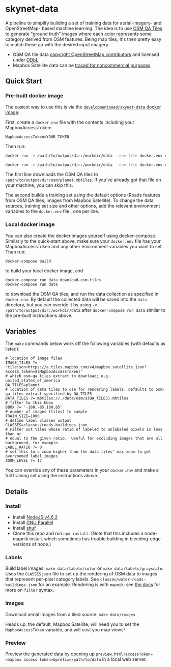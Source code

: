 # skynet-data

A pipeline to simplify building a set of training data for aerial-imagery- and
OpenStreetMap- based machine learning.  The idea is to use [OSM QA
Tiles](https://osmlab.github.io/osm-qa-tiles/) to generate "ground truth"
images where each color represents some category derived from OSM features.
Being map tiles, it's then pretty easy to match these up with the desired input
imagery.

 - OSM QA tile data
   [copyright OpenStreetMap contributors](http://www.openstreetmap.org/copyright)
   and licensed under
   [ODbL](http://opendatacommons.org/licenses/odbl/)
 - Mapbox Satellite data can be
   [traced for noncommercial purposes](https://www.mapbox.com/tos/#[YmtMIywt]).

## Quick Start

### Pre-built docker image

The easiest way to use this is via the
[`developmentseed/skynet-data` docker image](https://hub.docker.com/r/developmentseed/skynet-data):

First, create a `docker.env` file with the contents including your MapboxAccessToken:

```
MapboxAccessToken=YOUR_TOKEN
```

Then run:

```sh
docker run -v /path/to/output/dir:/workdir/data --env-file docker.env developmentseed/skynet-data download-osm-tiles

docker run -v /path/to/output/dir:/workdir/data --env-file docker.env developmentseed/skynet-data
```

The first line downloads the OSM QA tiles to
`/path/to/output/dir/osm/planet.mbtiles`.  If you've already got that
file on your machine, you can skip this.

The second builds a training set using the default options (Roads
features from OSM QA tiles, images from Mapbox Satellite).  To change
the data sources, training set size and other options, add the
relevant environment variables to the `docker.env` file , one per
line.

### Local docker image

You can also create the docker images yourself using
docker-compose. Similarly to the quick-start above, make sure your
`docker.env` file has your MapboxAccessToken and any other environment
variables you want to set. Then run:

```
docker-compose build
```

to build your local docker image, and

```
docker-compose run data download-osm-tiles
docker-compose run data
```

to download the OSM QA tiles, and run the data collection as specified
in `docker.env`. By default the collected data will be saved into the
`data` directory, but you can overide it by using `-v
/path/to/output/dir:/workdir/data` after `docker-compose run data`
similar to the pre-built instructions above.

## Variables

The `make` commands below work off the following variables (with
defaults as listed):

```
# location of image files
IMAGE_TILES ?= "tilejson+https://a.tiles.mapbox.com/v4/mapbox.satellite.json?access_token=$(MapboxAccessToken)"
# which osm-qa tiles extract to download; e.g. united_states_of_america
QA_TILES=planet
# location of data tiles to use for rendering labels; defaults to osm-qa tiles extract specified by QA_TILES
DATA_TILES ?= mbtiles://./data/osm/$(QA_TILES).mbtiles
# filter to this bbox
BBOX ?= '-180,-85,180,85'
# number of images (tiles) to sample
TRAIN_SIZE=1000
# define label classes output
CLASSES=classes/roads-buildings.json
# Filter out tiles whose ratio of labeled to unlabeled pixels is less than or
# equal to the given ratio.  Useful for excluding images that are all background, for example.
LABEL_RATIO ?= 0
# set this to a zoom higher than the data tiles' max zoom to get overzoomed label images
ZOOM_LEVEL ?= 17
```

You can override any of these parameters in your `docker.env` and make
a full training set using the instructions above.

## Details

### Install

 - Install [NodeJS v4.6.2](https://nodejs.org/dist/v4.6.2/)
 - Install [GNU Parallel](https://www.gnu.org/software/parallel/)
 - Install [shuf](https://www.gnu.org/software/coreutils/)
 - Clone this repo and run `npm install`.  (Note that this includes a
   node-mapnik install, which sometimes has trouble building in bleeding-edge
   versions of node.)

### Labels

Build label images: `make data/labels/color` or `make data/labels/grayscale`.
Uses the `CLASSES` json file to set up the rendering of OSM data to images that
represent per-pixel category labels.  See `classes/water-roads-buildings.json`
for an example.  Rendering is with `mapnik`; see [the
docs](https://github.com/mapnik/mapnik/wiki/Filter) for more on `filter`
syntax.

### Images

Download aerial images from a tiled source: `make data/images`

Heads up: the default, Mapbox Satellite, will need you to set the
`MapboxAccessToken` variable, and will cost you map views!

### Preview

Preview the generated data by opening up `preview.html?accessToken=<mapbox
access token>&prefix=/path/to/data` in a local web server.
